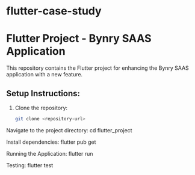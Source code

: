 # flutter-case-study

# Flutter Project - Bynry SAAS Application

This repository contains the Flutter project for enhancing the Bynry SAAS application with a new feature.

## Setup Instructions:

1. Clone the repository:

   ```bash
   git clone <repository-url>

Navigate to the project directory:
cd flutter_project

Install dependencies:
flutter pub get

Running the Application:
flutter run

Testing:
flutter test
